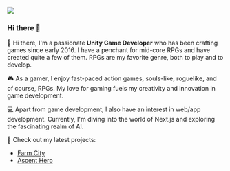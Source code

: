 ![](https://komarev.com/ghpvc/?username=nbhung100914&color=blueviolet&style=flat-square)

### Hi there 👋

👋 Hi there, I'm a passionate **Unity Game Developer** who has been crafting games since early 2016. I have a penchant for mid-core RPGs and have created quite a few of them. RPGs are my favorite genre, both to play and to develop.

🎮 As a gamer, I enjoy fast-paced action games, souls-like, roguelike, and of course, RPGs. My love for gaming fuels my creativity and innovation in game development.

💻 Apart from game development, I also have an interest in web/app development. Currently, I'm diving into the world of Next.js and exploring the fascinating realm of AI.

🔭 Check out my latest projects:
- [Farm City](https://play.google.com/store/apps/details?id=com.citybay.farming.citybuilding)
- [Ascent Hero](https://play.google.com/store/apps/details?id=com.zenstone.ascenthero)
